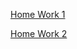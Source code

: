 [Home Work 1](https://github.com/MuratovEdem/Y_Lab_HW/pull/1)

[Home Work 2](https://github.com/MuratovEdem/Y_Lab_HW/pull/2)

